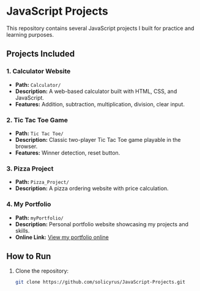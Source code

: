 # JavaScript Projects

This repository contains several JavaScript projects I built for practice and learning purposes.

## Projects Included

### 1. **Calculator Website**
- **Path:** `Calculator/`
- **Description:** A web-based calculator built with HTML, CSS, and JavaScript.
- **Features:** Addition, subtraction, multiplication, division, clear input.

### 2. **Tic Tac Toe Game**
- **Path:** `Tic Tac Toe/`
- **Description:** Classic two-player Tic Tac Toe game playable in the browser.
- **Features:** Winner detection, reset button.

### 3. **Pizza Project**
- **Path:** `Pizza_Project/`
- **Description:** A pizza ordering website with price calculation.

### 4. **My Portfolio**
- **Path:** `myPortfolio/`
- **Description:** Personal portfolio website showcasing my projects and skills.  
- **Online Link:** [View my portfolio online](https://travelamerica.fun/)

## How to Run
1. Clone the repository:
   ```bash
   git clone https://github.com/solicyrus/JavaScript-Projects.git
